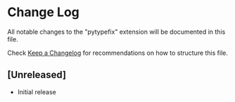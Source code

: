 # Change Log

All notable changes to the "pytypefix" extension will be documented in this file.

Check [Keep a Changelog](http://keepachangelog.com/) for recommendations on how to structure this file.

## [Unreleased]

- Initial release